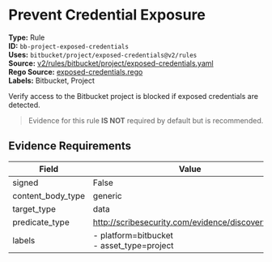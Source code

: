 # Prevent Credential Exposure  
**Type:** Rule  
**ID:** `bb-project-exposed-credentials`  
**Uses:** `bitbucket/project/exposed-credentials@v2/rules`  
**Source:** [v2/rules/bitbucket/project/exposed-credentials.yaml](https://github.com/scribe-public/sample-policies/v2/rules/bitbucket/project/exposed-credentials.yaml)  
**Rego Source:** [exposed-credentials.rego](https://github.com/scribe-public/sample-policies/v2/rules/bitbucket/project/exposed-credentials.rego)  
**Labels:** Bitbucket, Project  

Verify access to the Bitbucket project is blocked if exposed credentials are detected.

> Evidence for this rule **IS NOT** required by default but is recommended.


## Evidence Requirements  
| Field | Value |
|-------|-------|
| signed | False |
| content_body_type | generic |
| target_type | data |
| predicate_type | http://scribesecurity.com/evidence/discovery/v0.1 |
| labels | - platform=bitbucket<br>- asset_type=project |

